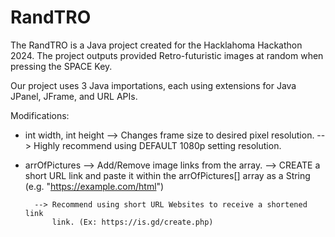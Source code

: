 # RandTRO

The RandTRO is a Java project created for the Hacklahoma Hackathon 2024. 
The project outputs provided Retro-futuristic images at random when pressing the SPACE Key.

Our project uses 3 Java importations, each using extensions for Java JPanel, JFrame, and URL APIs.

Modifications:
- int width, int height
    --> Changes frame size to desired pixel resolution.
    --> Highly recommend using DEFAULT 1080p setting resolution.

- arrOfPictures
    --> Add/Remove image links from the array.
    --> CREATE a short URL link and paste it within
        the arrOfPictures[] array as a String
        (e.g. "https://example.com/html")

        --> Recommend using short URL Websites to receive a shortened link
            link. (Ex: https://is.gd/create.php)





